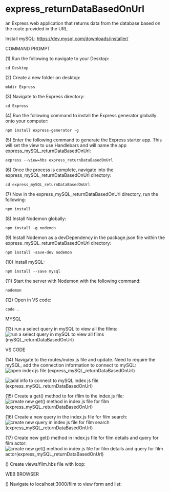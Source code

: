 # express_returnDataBasedOnUrl
an Express web application that returns data from the database based on the route provided in the URL.

Install mySQL: https://dev.mysql.com/downloads/installer/ 

COMMAND PROMPT

(1) Run the following to navigate to your Desktop: 

    cd Desktop

(2) Create a new folder on desktop: 

    mkdir Express

(3) Navigate to the Express directory: 

    cd Express

(4) Run the following command to install the Express generator globally onto your computer: 

    npm install express-generator -g

(5) Enter the following command to generate the Express starter app. This will set the view to use Handlebars and will name the app express_mySQL_returnDataBasedOnUrl: 

    express --view=hbs express_returnDataBasedOnUrl

(6) Once the process is complete, navigate into the express_mySQL_returnDataBasedOnUrl directory: 

    cd express_mySQL_returnDataBasedOnUrl

(7) Now in the express_mySQL_returnDataBasedOnUrl directory, run the following: 

    npm install

(8) Install Nodemon globally: 

    npm install -g nodemon
    
(9) Install Nodemon as a devDependency in the package.json file within the express_mySQL_returnDataBasedOnUrl directory:

    npm install -save-dev nodemon
    
(10) Install mySQL:

    npm install --save mysql

(11) Start the server with Nodemon with the following command: 

    nodemon

(12) Open in VS code:

    code . 

MYSQL

(13) run a select query in mySQL to view all the films: ![run a select query in mySQL to view all films (mySQL_returnDataBasedOnUrl)](https://user-images.githubusercontent.com/35668707/68178039-43fa2400-ff3f-11e9-8089-c8e3093c4f86.JPG)


VS CODE

(14) Navigate to the routes/index.js file and update. Need to require the mySQL, add the connection information to connect to mySQL: ![open index js file (express_mySQL_returnDataBasedOnUrl)](https://user-images.githubusercontent.com/35668707/68095732-c5c75000-fe60-11e9-9945-7067c8f68a6e.JPG)

![add info to connect to mySQL index js file (express_mySQL_returnDataBasedOnUrl)](https://user-images.githubusercontent.com/35668707/68178093-7b68d080-ff3f-11e9-862e-5c1e91fae2df.JPG)


(15) Create a get() method to for /film to the index.js file: ![create new get() method in index js file for film (express_mySQL_returnDataBasedOnUrl)](https://user-images.githubusercontent.com/35668707/68178169-c4208980-ff3f-11e9-9443-efd0ed8e7d61.JPG)


(16) Create a new query in the index.js file for film search: ![create new query in index js file for film search (express_mySQL_returnDataBasedOnUrl)](https://user-images.githubusercontent.com/35668707/68178224-fe8a2680-ff3f-11e9-96d2-d04c602b758b.JPG)

(17) Create new get() method in index.js file for film details and query for film actor: ![create new get() method in index js file for film details and query for film actor(express_mySQL_returnDataBasedOnUrl)](https://user-images.githubusercontent.com/35668707/68178472-00a0b500-ff41-11e9-8273-e5a73fb66e49.JPG)



() Create views/film.hbs file with loop: 


WEB BROWSER

() Navigate to localhost:3000/film to view form and list: 
